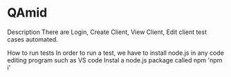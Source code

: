 # QAmid

Description
There are Login, Create Client, View Client, Edit client test cases automated.

How to run tests
In order to run a test, we have to install node.js in any code editing program such as VS code
Instal a node.js package called npm 
'npm i'
